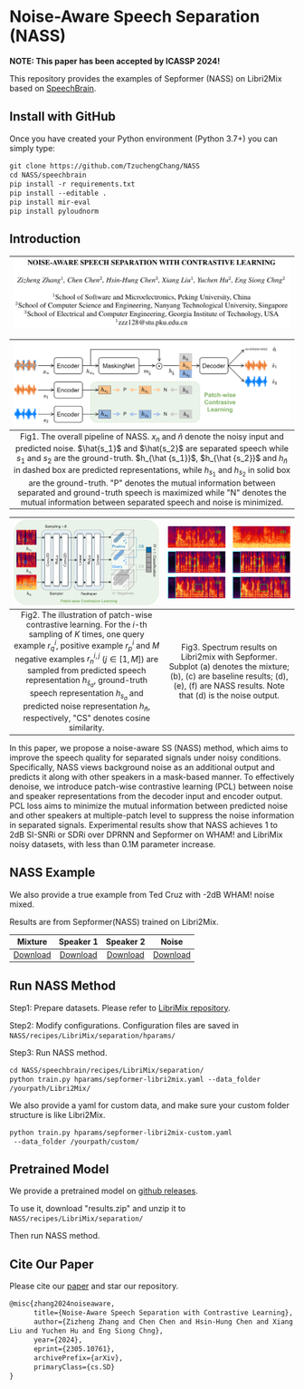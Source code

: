 # Noise-Aware Speech Separation (NASS)

**NOTE: This paper has been accepted by ICASSP 2024!**

This repository provides the examples of Sepformer (NASS) on Libri2Mix based on [SpeechBrain](https://github.com/speechbrain/speechbrain).

## Install with GitHub

Once you have created your Python environment (Python 3.7+) you can simply type:

```shell
git clone https://github.com/TzuchengChang/NASS
cd NASS/speechbrain
pip install -r requirements.txt
pip install --editable .
pip install mir-eval
pip install pyloudnorm
```

## Introduction

| ![Image 1](https://github.com/TzuchengChang/NASS/blob/main/resources/figure1.png) |
| :----------------------------------------------------------: |

| ![Image 2](https://github.com/TzuchengChang/NASS/blob/main/resources/figure.png) |
| :----------------------------------------------------------: |
| Fig1. The overall pipeline of NASS. $x_n$ and $\hat n$ denote the noisy input and predicted noise. $\hat{s_1}$ and $\hat{s_2}$ are separated speech while ${s_1}$ and ${s_2}$ are the ground-truth. $h_{\hat {s_1}}$, $h_{\hat {s_2}}$ and $h_{\hat n}$ in dashed box are predicted representations, while $h_{s_1}$ and $h_{s_2}$ in solid box are the ground-truth. "P" denotes the mutual information between separated and ground-truth speech is maximized while "N" denotes the mutual information between separated speech and noise is minimized. |

| <img src="https://github.com/TzuchengChang/NASS/blob/main/resources/figure2.png" alt="Image 3" style="zoom: 25%;" /> | <img src="https://github.com/TzuchengChang/NASS/blob/main/resources/figure3.png" alt="Image 4" style="zoom: 200%;" /> |
| :----------------------------------------------------------: | :----------------------------------------------------------: |
| Fig2.  The illustration of patch-wise contrastive learning. For the $i$-th sampling of $K$ times, one query example $r^i_q$, positive example $r^i_p$ and $M$ negative examples ${r_n^{i,j}}$ ($j \in [1,M]$) are sampled from predicted speech representation $h_{\hat s_a}$, ground-truth speech representation $h_{s_a}$ and predicted noise representation $h_{\hat n}$, respectively, "CS" denotes cosine similarity. | Fig3. Spectrum results on Libri2mix with Sepformer. Subplot (a) denotes the mixture; (b), (c) are baseline results; (d), (e), (f) are NASS results. Note that (d) is the noise output. |

In this paper, we propose a noise-aware SS (NASS) method, which aims to improve the speech quality for separated signals under noisy conditions. Specifically, NASS views background noise as an additional output and predicts it along with other speakers in a mask-based manner. To effectively denoise, we introduce patch-wise contrastive learning (PCL) between noise and speaker representations from the decoder input and encoder output. PCL loss aims to minimize the mutual information between predicted noise and other speakers at multiple-patch level to suppress the noise information in separated signals. Experimental results show that NASS achieves 1 to 2dB SI-SNRi or SDRi over DPRNN and Sepformer on WHAM! and LibriMix noisy datasets, with less than 0.1M parameter increase.

## NASS Example #####

We also provide a true example from Ted Cruz with -2dB WHAM! noise mixed. 

Results are from Sepformer(NASS) trained on Libri2Mix. 

|                           Mixture                            |                          Speaker 1                           |                          Speaker 2                           |                            Noise                             |
| :----------------------------------------------------------: | :----------------------------------------------------------: | :----------------------------------------------------------: | :----------------------------------------------------------: |
| [Download](https://github.com/TzuchengChang/NASS/raw/main/resources/item1_mix.wav) | [Download](https://github.com/TzuchengChang/NASS/raw/main/resources/item1_source1hat.wav) | [Download](https://github.com/TzuchengChang/NASS/raw/main/resources/item1_source2hat.wav) | [Download](https://github.com/TzuchengChang/NASS/raw/main/resources/item1_source3hat.wav) |

## Run NASS Method #####

Step1: Prepare datasets. 
Please refer to [LibriMix repository](https://github.com/JorisCos/LibriMix).

Step2: Modify configurations.
Configuration files are saved in `NASS/recipes/LibriMix/separation/hparams/`

Step3: Run NASS method.

```shell
cd NASS/speechbrain/recipes/LibriMix/separation/
python train.py hparams/sepformer-libri2mix.yaml --data_folder /yourpath/Libri2Mix/
```

We also provide a yaml for custom data, and make sure your custom folder structure is like Libri2Mix.

```shell
python train.py hparams/sepformer-libri2mix-custom.yaml
 --data_folder /yourpath/custom/
```

## Pretrained Model #####

We provide a pretrained model on [github releases](https://github.com/TzuchengChang/NASS/releases/tag/Pretrained_Model).

To use it, download "results.zip" and unzip it to `NASS/recipes/LibriMix/separation/`

Then run NASS method.

## Cite Our Paper #####

Please cite our [paper](https://arxiv.org/abs/2305.10761) and star our repository.

```
@misc{zhang2024noiseaware,
      title={Noise-Aware Speech Separation with Contrastive Learning}, 
      author={Zizheng Zhang and Chen Chen and Hsin-Hung Chen and Xiang Liu and Yuchen Hu and Eng Siong Chng},
      year={2024},
      eprint={2305.10761},
      archivePrefix={arXiv},
      primaryClass={cs.SD}
}
```
